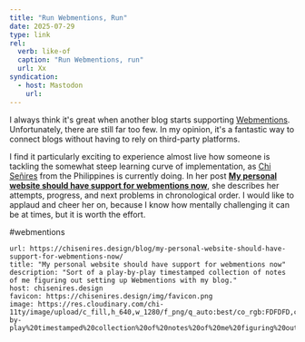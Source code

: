 ```yaml
---
title: "Run Webmentions, Run"
date: 2025-07-29 
type: link
rel:
  verb: like-of
  caption: "Run Webmentions, run"
  url: Xx
syndication:
  - host: Mastodon
    url:
---
```


I always think it's great when another blog starts supporting [Webmentions](https://kiko.io/search/?q=webmention). Unfortunately, there are still far too few. In my opinion, it's a fantastic way to connect blogs without having to rely on third-party platforms.

I find it particularly exciting to experience almost live how someone is tackling the somewhat steep learning curve of implementation, as [Chi Señires](https://chisenires.design/) from the Philippines is currently doing. In her post [**My personal website should have support for webmentions now**](https://chisenires.design/blog/my-personal-website-should-have-support-for-webmentions-now/), she describes her attempts, progress, and next problems in chronological order. I would like to applaud and cheer her on, because I know how mentally challenging it can be at times, but it is worth the effort.

#webmentions

```cardlink
url: https://chisenires.design/blog/my-personal-website-should-have-support-for-webmentions-now/
title: "My personal website should have support for webmentions now"
description: "Sort of a play-by-play timestamped collection of notes of me figuring out setting up Webmentions with my blog."
host: chisenires.design
favicon: https://chisenires.design/img/favicon.png
image: https://res.cloudinary.com/chi-11ty/image/upload/c_fill,h_640,w_1280/f_png/q_auto:best/co_rgb:FDFDFD,c_fit,w_1071,l_text:open%20sans_60_bold_normal_left:My%20personal%20website%20should%20have%20support%20for%20webmentions%20now/fl_layer_apply,g_south_west,x_60,y_378/co_rgb:FDFDFD,c_fit,w_1071,l_text:open%20sans_36_normal_left:Sort%20of%20a%20play-by-play%20timestamped%20collection%20of%20notes%20of%20me%20figuring%20out%20setting%20up%20Webmentions%20with%20my%20blog./fl_layer_apply,g_north_west,x_60,y_298/co_rgb:FDFDFD,l_text:open%20sans_36_bold_normal_left:chisenires.design/fl_layer_apply,g_south_west,x_60,y_24/chisenires.design/thumbnail_odokru
```
